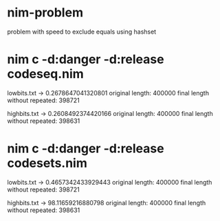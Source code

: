 # nim-problem
problem with speed to exclude equals using hashset

# nim c -d:danger -d:release codeseq.nim
lowbits.txt -> 0.2678647041320801
original length: 400000
final length without repeated: 398721



highbits.txt -> 0.2608492374420166
original length: 400000
final length without repeated: 398631


# nim c -d:danger -d:release codesets.nim
lowbits.txt -> 0.4657342433929443
original length: 400000
final length without repeated: 398721



highbits.txt -> 98.11659216880798
original length: 400000
final length without repeated: 398631
